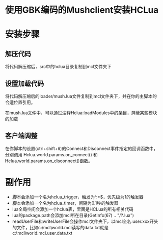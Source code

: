 # 使用GBK编码的Mushclient安装HCLua
# 安装步骤
## 解压代码
将代码解压缩后，src中的hclua目录复制到mcl文件夹下
## 设置加载代码
将代码解压缩后的loader/mush.lua文件复制到mcl文件夹下，并在你的主脚本的合适位置引用。

在mush.lua文件中，可以通过注释Hclua:loadModules中的条目，屏蔽某些模块的加载

## 客户端调整

在你脚本的设置(ctrl+shift+6)的Connect和Disconnect事件指定的回调函数中，分别调用 Hclua.world.params.on_connect() 和 Hclua.world.params.on_disconnect()函数。


# 副作用
* 脚本会添加一个名为hclua_trigger，触发为^.*$，优先级为1的触发器
* 脚本会添加一个名为hclua_timer，间隔为0.1秒的触发器
* lua全局空间会添加一个hclua表，里面是HCLua的所有相关代码
* lua的package.path会添加mcl所在目录(GetInfo(67) .. "/?.lua")
* readUserFile和writeUserFile会操作mcl文件夹下，以mcl全名.user.xxx开头的文件，比如c:\mcl\world.mcl读写的data.txt就是 c:\mcl\world.mcl.user.data.txt